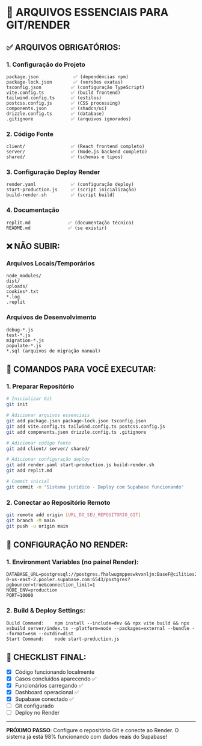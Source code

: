 # 📁 ARQUIVOS ESSENCIAIS PARA GIT/RENDER

## ✅ ARQUIVOS OBRIGATÓRIOS:

### **1. Configuração do Projeto**
```
package.json             ✅ (dependências npm)
package-lock.json        ✅ (versões exatas)
tsconfig.json           ✅ (configuração TypeScript)
vite.config.ts          ✅ (build frontend)
tailwind.config.ts      ✅ (estilos)
postcss.config.js       ✅ (CSS processing)
components.json         ✅ (shadcn/ui)
drizzle.config.ts       ✅ (database)
.gitignore              ✅ (arquivos ignorados)
```

### **2. Código Fonte**
```
client/                 ✅ (React frontend completo)
server/                 ✅ (Node.js backend completo)
shared/                 ✅ (schemas e tipos)
```

### **3. Configuração Deploy Render**
```
render.yaml             ✅ (configuração deploy)
start-production.js     ✅ (script inicialização)
build-render.sh         ✅ (script build)
```

### **4. Documentação**
```
replit.md              ✅ (documentação técnica)
README.md              ✅ (se existir)
```

## ❌ NÃO SUBIR:

### **Arquivos Locais/Temporários**
```
node_modules/
dist/
uploads/
cookies*.txt
*.log
.replit
```

### **Arquivos de Desenvolvimento**
```
debug-*.js
test-*.js
migration-*.js
populate-*.js
*.sql (arquivos de migração manual)
```

## 🚀 COMANDOS PARA VOCÊ EXECUTAR:

### **1. Preparar Repositório**
```bash
# Inicializar Git
git init

# Adicionar arquivos essenciais
git add package.json package-lock.json tsconfig.json
git add vite.config.ts tailwind.config.ts postcss.config.js
git add components.json drizzle.config.ts .gitignore

# Adicionar código fonte
git add client/ server/ shared/

# Adicionar configuração deploy
git add render.yaml start-production.js build-render.sh
git add replit.md

# Commit inicial
git commit -m "Sistema jurídico - Deploy com Supabase funcionando"
```

### **2. Conectar ao Repositório Remoto**
```bash
git remote add origin [URL_DO_SEU_REPOSITORIO_GIT]
git branch -M main
git push -u origin main
```

## 🔧 CONFIGURAÇÃO NO RENDER:

### **1. Environment Variables (no painel Render):**
```
DATABASE_URL=postgresql://postgres.fhalwugmppeswkvxnljn:BaseF@cilities2025!@aws-0-us-east-2.pooler.supabase.com:6543/postgres?pgbouncer=true&connection_limit=1
NODE_ENV=production
PORT=10000
```

### **2. Build & Deploy Settings:**
```
Build Command:    npm install --include=dev && npx vite build && npx esbuild server/index.ts --platform=node --packages=external --bundle --format=esm --outdir=dist
Start Command:    node start-production.js
```

## 📝 CHECKLIST FINAL:

- [x] Código funcionando localmente
- [x] Casos concluídos aparecendo ✅
- [x] Funcionários carregando ✅
- [x] Dashboard operacional ✅
- [x] Supabase conectado ✅
- [ ] Git configurado
- [ ] Deploy no Render

---

**PRÓXIMO PASSO**: Configure o repositório Git e conecte ao Render. O sistema já está 98% funcionando com dados reais do Supabase!